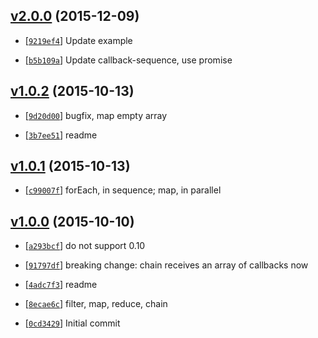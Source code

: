 <!-- 709af81 1449665101000 -->

## [v2.0.0](https://github.com/zoubin/async-array-methods/commit/709af81) (2015-12-09)

* [[`9219ef4`](https://github.com/zoubin/async-array-methods/commit/9219ef4)] Update example

* [[`b5b109a`](https://github.com/zoubin/async-array-methods/commit/b5b109a)] Update callback-sequence, use promise

## [v1.0.2](https://github.com/zoubin/async-array-methods/commit/83385f6) (2015-10-13)

* [[`9d20d00`](https://github.com/zoubin/async-array-methods/commit/9d20d00)] bugfix, map empty array

* [[`3b7ee51`](https://github.com/zoubin/async-array-methods/commit/3b7ee51)] readme

## [v1.0.1](https://github.com/zoubin/async-array-methods/commit/97f7eed) (2015-10-13)

* [[`c99007f`](https://github.com/zoubin/async-array-methods/commit/c99007f)] forEach, in sequence; map, in parallel

## [v1.0.0](https://github.com/zoubin/async-array-methods/commit/79fef05) (2015-10-10)

* [[`a293bcf`](https://github.com/zoubin/async-array-methods/commit/a293bcf)] do not support 0.10

* [[`91797df`](https://github.com/zoubin/async-array-methods/commit/91797df)] breaking change: chain receives an array of callbacks now

* [[`4adc7f3`](https://github.com/zoubin/async-array-methods/commit/4adc7f3)] readme

* [[`8ecae6c`](https://github.com/zoubin/async-array-methods/commit/8ecae6c)] filter, map, reduce, chain

* [[`0cd3429`](https://github.com/zoubin/async-array-methods/commit/0cd3429)] Initial commit

